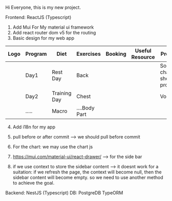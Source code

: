 Hi Everyone, this is my new project. 

Frontend: ReactJS (Typescript)

1. Add Mui For My material ui framework
2. Add react router dom v5 for the routing
3. Basic design for my web app

| Logo | Program | Diet         | Exercises     | Booking | Useful Resource | Progress                               |
|------|---------|--------------|---------------|---------|-----------------|----------------------------------------|
|      | Day1    | Rest Day     | Back          |         |                 | Some charts to show the process        |
|      | Day2    | Training Day | Chest         |         |                 | Volumn....                             |
|      | .....   | Macro        | ....Body Part |         |                 |                                        |

4. Add i18n for my app

5. pull before or after commit --> we should pull before commit
6. For the chart: we may use the chart js
7. https://mui.com/material-ui/react-drawer/ --> for the side bar 

8. if we use context to store the sidebar content --> it doesnt work for a suitation: if we refresh the page, the context will become null, then the sidebar content will become empty.
    so we need to use another method to achieve the goal.


Backend: NestJS (Typescript)
    DB: PostgreDB
    TypeORM
